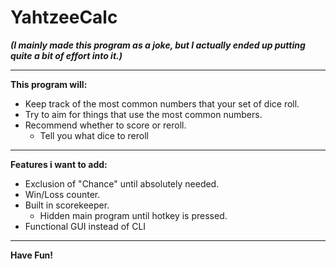 # YahtzeeCalc

***(I mainly made this program as a joke, but I actually ended up putting quite a bit of effort into it.)***

---

**This program will:**
- Keep track of the most common numbers that your set of dice roll.
- Try to aim for things that use the most common numbers.
- Recommend whether to score or reroll.
    - Tell you what dice to reroll

---

**Features i want to add:**
- Exclusion of "Chance" until absolutely needed.
- Win/Loss counter.
- Built in scorekeeper.
    - Hidden main program until hotkey is pressed.
- Functional GUI instead of CLI

---

**Have Fun!**